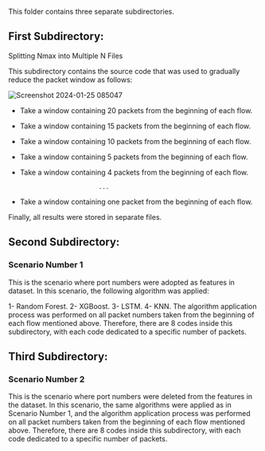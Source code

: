 
This folder contains three separate subdirectories.
## First Subdirectory: 
Splitting Nmax into Multiple N Files

This subdirectory contains the source code that was used to gradually reduce the packet window as follows:

![Screenshot 2024-01-25 085047](https://github.com/MakaremHind/Detection-of-Botnet-Attacks-Targeting-IoT-Devices/assets/144903433/245fd887-07b6-48e8-a11c-e1b3dd33c1c6)

- Take a window containing 20 packets from the beginning of each flow.
- Take a window containing 15 packets from the beginning of each flow.
- Take a window containing 10 packets from the beginning of each flow.
- Take a window containing 5 packets from the beginning of each flow.
- Take a window containing 4 packets from the beginning of each flow.
  
                            ...
  
- Take a window containing one packet from the beginning of each flow.
  
Finally, all results were stored in separate files.

## Second Subdirectory:
### Scenario Number 1
This is the scenario where port numbers were adopted as features in dataset. In this scenario, the following algorithm was applied:

1- Random Forest.
2- XGBoost.
3- LSTM.
4- KNN.
The algorithm application process was performed on all packet numbers taken from the beginning of each flow mentioned above. Therefore, there are 8 codes inside this subdirectory, with each code dedicated to a specific number of packets.

## Third Subdirectory: 
### Scenario Number 2
This is the scenario where port numbers were deleted from the features in the dataset. In this scenario, the same algorithms were applied as in Scenario Number 1, and the algorithm application process was performed on all packet numbers taken from the beginning of each flow mentioned above. Therefore, there are 8 codes inside this subdirectory, with each code dedicated to a specific number of packets.
